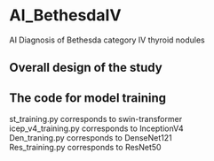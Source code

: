 # AI_BethesdaIV
AI Diagnosis of Bethesda category IV thyroid nodules 
## Overall design of the study

## The code for model training
st_training.py corresponds to swin-transformer  
icep_v4_training.py corresponds to InceptionV4  
Den_traning.py corresponds to DenseNet121  
Res_training.py corresponds to ResNet50  
